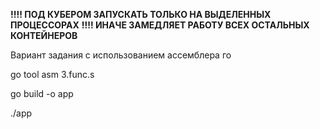 **!!!! ПОД КУБЕРОМ ЗАПУСКАТЬ ТОЛЬКО НА ВЫДЕЛЕННЫХ ПРОЦЕССОРАХ**
**!!!! ИНАЧЕ ЗАМЕДЛЯЕТ РАБОТУ ВСЕХ ОСТАЛЬНЫХ КОНТЕЙНЕРОВ**

Вариант задания с использованием ассемблера го

go tool asm 3.func.s

go build -o app

./app
